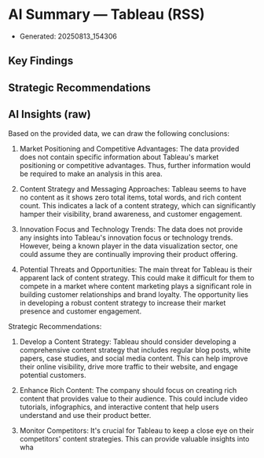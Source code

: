 # AI Summary — Tableau (RSS)

- Generated: 20250813_154306

## Key Findings

## Strategic Recommendations

## AI Insights (raw)

Based on the provided data, we can draw the following conclusions:

1. Market Positioning and Competitive Advantages: The data provided does not contain specific information about Tableau's market positioning or competitive advantages. Thus, further information would be required to make an analysis in this area.

2. Content Strategy and Messaging Approaches: Tableau seems to have no content as it shows zero total items, total words, and rich content count. This indicates a lack of a content strategy, which can significantly hamper their visibility, brand awareness, and customer engagement.

3. Innovation Focus and Technology Trends: The data does not provide any insights into Tableau's innovation focus or technology trends. However, being a known player in the data visualization sector, one could assume they are continually improving their product offering.

4. Potential Threats and Opportunities: The main threat for Tableau is their apparent lack of content strategy. This could make it difficult for them to compete in a market where content marketing plays a significant role in building customer relationships and brand loyalty. The opportunity lies in developing a robust content strategy to increase their market presence and customer engagement.

Strategic Recommendations:

1. Develop a Content Strategy: Tableau should consider developing a comprehensive content strategy that includes regular blog posts, white papers, case studies, and social media content. This can help improve their online visibility, drive more traffic to their website, and engage potential customers.

2. Enhance Rich Content: The company should focus on creating rich content that provides value to their audience. This could include video tutorials, infographics, and interactive content that help users understand and use their product better.

3. Monitor Competitors: It's crucial for Tableau to keep a close eye on their competitors' content strategies. This can provide valuable insights into wha